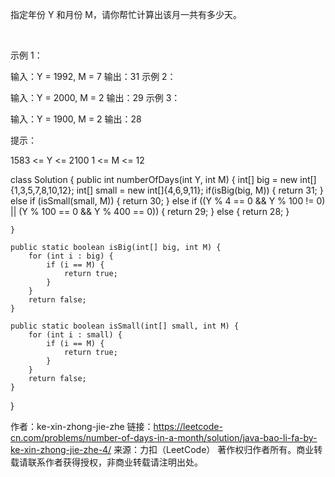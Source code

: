 指定年份 Y 和月份 M，请你帮忙计算出该月一共有多少天。

 

示例 1：

输入：Y = 1992, M = 7
输出：31
示例 2：

输入：Y = 2000, M = 2
输出：29
示例 3：

输入：Y = 1900, M = 2
输出：28
 

提示：

1583 <= Y <= 2100
1 <= M <= 12


class Solution {
    public int numberOfDays(int Y, int M) {
        int[] big = new int[]{1,3,5,7,8,10,12};
        int[] small = new int[]{4,6,9,11};
        if(isBig(big, M)) {
            return 31;
        } else if (isSmall(small, M)) {
            return 30;
        } else if ((Y % 4 == 0 && Y % 100 != 0) || (Y % 100 == 0 && Y % 400 == 0)) {
            return 29;
        } else {
            return 28;
        }
        
    }
    
    public static boolean isBig(int[] big, int M) {
        for (int i : big) {
            if (i == M) {
                return true;
            }
        }
        return false;
    }
    
    public static boolean isSmall(int[] small, int M) {
        for (int i : small) {
            if (i == M) {
                return true;
            }
        }
        return false;
    }
}

作者：ke-xin-zhong-jie-zhe
链接：https://leetcode-cn.com/problems/number-of-days-in-a-month/solution/java-bao-li-fa-by-ke-xin-zhong-jie-zhe-4/
来源：力扣（LeetCode）
著作权归作者所有。商业转载请联系作者获得授权，非商业转载请注明出处。